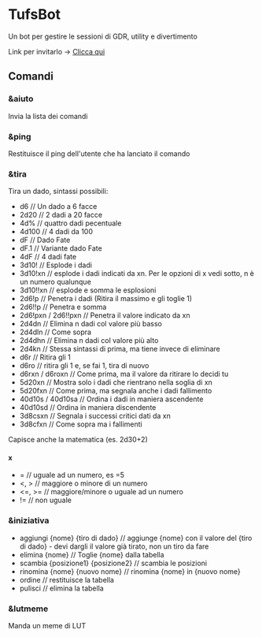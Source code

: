 # TufsBot

Un bot per gestire le sessioni di GDR, utility e divertimento 

Link per invitarlo -> [Clicca qui](https://discord.com/api/oauth2/authorize?client_id=706152125826072600&permissions=8&scope=bot)


## Comandi

### &aiuto
Invia la lista dei comandi

### &ping
Restituisce il ping dell'utente che ha lanciato il comando

### &tira
Tira un dado, sintassi possibili:
- d6 // Un dado a 6 facce
- 2d20 // 2 dadi a 20 facce
- 4d% // quattro dadi pecentuale
- 4d100 // 4 dadi da 100
- dF // Dado Fate
- dF.1 // Variante dado Fate
- 4dF // 4 dadi fate
- 3d10! // Esplode i dadi
- 3d10!xn // esplode i dadi indicati da xn. Per le opzioni di x vedi sotto, n è un numero qualunque
- 3d10!!xn // esplode e somma le esplosioni
- 2d6!p // Penetra i dadi (Ritira il massimo e gli toglie 1)
- 2d6!!p // Penetra e somma
- 2d6!pxn / 2d6!!pxn // Penetra il valore indicato da xn
- 2d4dn // Elimina n dadi col valore più basso
- 2d4dln // Come sopra
- 2d4dhn // Elimina n dadi col valore più alto
- 2d4kn // Stessa sintassi di prima, ma tiene invece di eliminare
- d6r // Ritira gli 1
- d6ro // ritira gli 1 e, se fai 1, tira di nuovo
- d6rxn / d6roxn // Come prima, ma il valore da ritirare lo decidi tu
- 5d20xn // Mostra solo i dadi che rientrano nella soglia di xn
- 5d20fxn // Come prima, ma segnala anche i dadi fallimento
- 40d10s / 40d10sa // Ordina i dadi in maniera ascendente
- 40d10sd // Ordina in maniera discendente
- 3d8csxn // Segnala i successi critici dati da xn
- 3d8cfxn // Come sopra ma i fallimenti

Capisce anche la matematica (es. 2d30+2)

#### x 
- = // uguale ad un numero, es =5
- <, > // maggiore o minore di un numero
- <=, >= // maggiore/minore o uguale ad un numero
- != // non uguale

### &iniziativa

- aggiungi {nome} {tiro di dado} // aggiunge {nome} con il valore del {tiro di dado} - devi dargli il valore già tirato, non un tiro da fare
- elimina {nome} // Toglie {nome} dalla tabella
- scambia {posizione1} {posizione2} // scambia le posizioni
- rinomina {nome} {nuovo nome} // rinomina {nome} in {nuovo nome}
- ordine // restituisce la tabella
- pulisci // elimina la tabella

### &lutmeme
Manda un meme di LUT